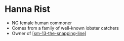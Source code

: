 # Hanna Rist

- NG female human commoner
- Comes from a family of well-known lobster catchers
- Owner of [[sm-13-the-snapping-line]]

[//begin]: # "Autogenerated link references for markdown compatibility"
[sm-13-the-snapping-line]: sm-13-the-snapping-line "The Snapping Line"
[//end]: # "Autogenerated link references"